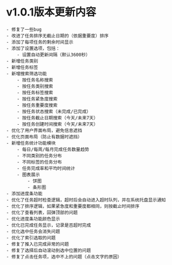 # v1.0.1版本更新内容
    - 修复了一些bug
    - 改进了任务排序无截止日期的（依据重要度）排序
    - 添加了每项任务的剩余时间显示
    - 添加了设置选项，包括：
        - 设置自动更新间隔（默认3600秒）
    - 新增任务类别
    - 新增任务标签
    - 新增搜索筛选功能
        - 按任务名称搜索
        - 按任务类别搜索
        - 按任务标签搜索
        - 按任务紧急度搜索
        - 按任务重要度搜索
        - 按任务状态搜索（未完成/已完成）
        - 按任务截止日期搜索（今天/未来7天）
        - 按任务创建时间搜索（今天/未来7天）
    - 优化了用户界面布局，避免信息遮挡
    - 优化页面布局（防止有数据时遮挡）
    - 新增任务统计功能模块
        - 每日/每周/每月完成任务数量趋势
        - 不同类别的任务分布
        - 不同标签的任务分布
        - 任务完成率和平均时间统计
        - 图表展示
            - 饼图
            - 条形图
    - 添加进度条功能
    - 优化了任务超时检查逻辑，超时后会自动进入超时队列，并在系统托盘显示通知
    - 优化了排序逻辑，如果紧急度和重要度都相同，则按截止时间排序
    - 优化了查看列表，回弹顶部的问题
    - 优化进度条功能颜色显示
    - 优化已完成任务显示，记录是否超时完成
    - 优化选中任务会消失问题
    - 优化了索引选取的问题
    - 修复了推入已完成异常的问题
    - 修复了选择后自动滚动到选中位置的问题
    - 修复了点击任务项，选中不上的问题（点击文字的原因）